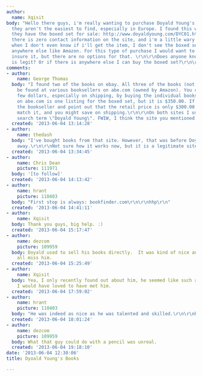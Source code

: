 ```yaml
---
author:
  name: Xqisit
body: "Hello there guys, i'm really wanting to purchase Doyald Young's books, but
  they aren't the easiest to find, especially in Europe. I found this website, and
  they have the boxed set for sale: http://www.doyaldyoung.com/DYC01.html\r\n\r\nHowever,
  there is zero contact information on the site, and i'm a little wary spending $300
  when I don't even know if i'll get the item, I don't see the boxed set for sale
  anywhere else like Amazon. For this type of purchase I would want to track it and
  insure it, but there are no options for that. \r\n\r\nDoes anyone know if the site
  is legit? Or if there is anywhere else I can buy the boxed set?\r\n\r\nThanks!\r\n\r\n-Josh"
comments:
- author:
    name: George Thomas
  body: "I found two of the books on ebay. All three of the books (not as a set) can
    be found at various booksellers on abe.com (owned by Amazon). You could save a
    few dollars, especially on shipping, by buying the individual books on abe.com.\r\n\r\nAlso
    on abe.com is one listing for the boxed set, but it is $350.00. If you contact
    the bookseller and point out that the retail price is only $300.00 new they might
    match it, and you might save on shipping.\r\n\r\nOn both sites I used the keyword
    search term \"Doyald Young\". FWIW, I think the site you mentioned is legitimate.\r\n\r\nHTH"
  created: '2013-06-04 13:14:28'
- author:
    name: thedash
  body: "I've bought books from that site. However, that was before Doyald Young passed
    away.\r\n\r\nNot sure how it works now, but it is a legitimate site."
  created: '2013-06-04 13:34:45'
- author:
    name: Chris Dean
    picture: 111971
  body: '[to follow]'
  created: '2013-06-04 14:13:42'
- author:
    name: hrant
    picture: 110403
  body: "First stop is always: bookfinder.com\r\n\r\nhhp\r\n"
  created: '2013-06-04 14:41:11'
- author:
    name: Xqisit
  body: Thank you guys, big help. :)
  created: '2013-06-04 15:17:47'
- author:
    name: dezcom
    picture: 109959
  body: Doyald used to sell his books directly.  It was kind of nice and more personal.  We
    all miss him.
  created: '2013-06-04 15:25:49'
- author:
    name: Xqisit
  body: Yea, I only recently found out about him, he seemed like such a nice guy.
    I would have loved to have met him.
  created: '2013-06-04 17:59:02'
- author:
    name: hrant
    picture: 110403
  body: "He was indeed as nice as he was talented and skilled.\r\n\r\nhhp\r\n"
  created: '2013-06-04 18:01:24'
- author:
    name: dezcom
    picture: 109959
  body: What that guy could do with a pencil was unreal.
  created: '2013-06-04 19:18:10'
date: '2013-06-04 12:30:06'
title: Dyoald Young's Books

---
```

